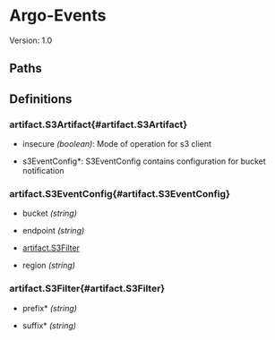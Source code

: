 












# Argo-Events



Version: 1.0












## Paths




## Definitions


  
### artifact.S3Artifact{#artifact.S3Artifact}


  
  
    
  - insecure *(boolean)*: Mode of operation for s3 client
    


    
  
  
    
  - s3EventConfig\*: S3EventConfig contains configuration for bucket notification
    


    
  

  
### artifact.S3EventConfig{#artifact.S3EventConfig}


  
  
    
  - bucket *(string)*
    


    
  
  
    
  - endpoint *(string)*
    


    
  
  
    
  - [artifact.S3Filter](#artifact.S3Filter)
    


    
  
  
    
  - region *(string)*
    


    
  

  
### artifact.S3Filter{#artifact.S3Filter}


  
  
    
  - prefix\* *(string)*
    


    
  
  
    
  - suffix\* *(string)*
    


    
  

  
